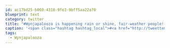 ```yaml
---
id: ac17bd25-b069-4318-9fe3-9bff5aa22a70
blueprint: text
category: twitter
title: "#Wynjapalooza is happening rain or shine, fair-weather people!  I'm bringing a tarp and poles just in case!"
caption: '<span class="hashtag hashtag_local">#<a href="http://tweettemp.darylchymko.ca/?tag=wynjapalooza">Wynjapalooza</a> is happening rain or shine, fair-weather people!  I''m bringing a tarp and poles just in case!'
tags:
  - Wynjapalooza
---
```

